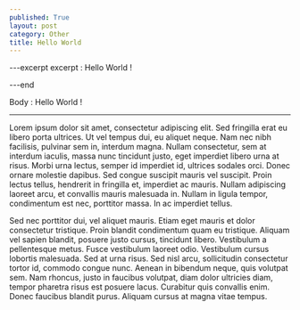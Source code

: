 ```yaml
---
published: True
layout: post
category: Other
title: Hello World
---
```


---excerpt
excerpt : Hello World !

---end

Body : Hello World !

-----

Lorem ipsum dolor sit amet, consectetur adipiscing elit. Sed fringilla erat eu libero porta ultrices. Ut vel tempus dui, eu aliquet neque. Nam nec nibh facilisis, pulvinar sem in, interdum magna. Nullam consectetur, sem at interdum iaculis, massa nunc tincidunt justo, eget imperdiet libero urna at risus. Morbi urna lectus, semper id imperdiet id, ultrices sodales orci. Donec ornare molestie dapibus. Sed congue suscipit mauris vel suscipit. Proin lectus tellus, hendrerit in fringilla et, imperdiet ac mauris. Nullam adipiscing laoreet arcu, et convallis mauris malesuada in. Nullam in ligula tempor, condimentum est nec, porttitor massa. In ac imperdiet tellus.

Sed nec porttitor dui, vel aliquet mauris. Etiam eget mauris et dolor consectetur tristique. Proin blandit condimentum quam eu tristique. Aliquam vel sapien blandit, posuere justo cursus, tincidunt libero. Vestibulum a pellentesque metus. Fusce vestibulum laoreet odio. Vestibulum cursus lobortis malesuada. Sed at urna risus. Sed nisl arcu, sollicitudin consectetur tortor id, commodo congue nunc. Aenean in bibendum neque, quis volutpat sem. Nam rhoncus, justo in faucibus volutpat, diam dolor ultricies diam, tempor pharetra risus est posuere lacus. Curabitur quis convallis enim. Donec faucibus blandit purus. Aliquam cursus at magna vitae tempus.